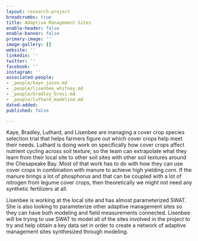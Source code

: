 ```yaml
---
layout: research-project
breadcrumbs: true
title: Adaptive Management Sites
enable-header: false
enable-banner: false
primary-image: ''
image-gallery: []
website: ''
linkedin: ''
twitter: ''
facebook: ''
instagram: ''
associated-people:
- _people/kaye_jason.md
- _people/lisenbee_whitney.md
- _people/bradley_brosi.md
- _people/luthard_madeline.md
dated-added: 
published: false

---
```

Kaye, Bradley, Luthard, and Lisenbee are managing a cover crop species selection trial that helps farmers figure out which cover crops help meet their needs. Luthard is doing work on specifically how cover crops affect nutrient cycling across soil texture, so the team can extrapolate what they learn from their local site to other soil sites with other soil textures around the Chesapeake Bay. Most of that work has to do with how they can use cover crops in combination with manure to achieve high yielding corn. If the manure brings a lot of phosphorus and that can be coupled with a lot of nitrogen from legume cover crops, then theoretically we might not need any synthetic fertilizers at all.

Lisenbee is working at the local site and has almost parameterized SWAT. She is also looking to parameterize other adaptive management sites so they can have both modeling and field measurements connected. Lisenbee will be trying to use SWAT to model all of the sites involved in the project to try and help obtain a key data set in order to create a network of adaptive management sites synthesized through modeling.
